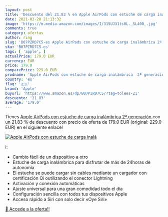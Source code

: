 ```yaml
---
layout: post
title: 'Descuento del 21.83 % en Apple AirPods con estuche de carga inalá'
date: 2021-02-28 21:13:32
image: 'https://m.media-amazon.com/images/I/315UJ31ts0L._SL400_.jpg'
comments: true
category: ofertas
author: ring
slug: 'B07PZRD7C5-es Apple AirPods con estuche de carga inalámbrica 2ª generación'
sku: 'B07PZRD7C5-es'
tags: [ 'apple', ]
actualPrice: 179.0 EUR
currency: EUR
price: 179.0
comparePrice: 229.0 EUR
prodname: 'Apple AirPods con estuche de carga inalámbrica  2ª generación '
country: 'es'
flag: '🇪🇸'
brand: 'Apple'
buyurl: 'https://www.amazon.es/dp/B07PZRD7C5/?tag=tolees-21'
descuento: '21.83'
average: '179.0'
---
```


Tienes [Apple AirPods con estuche de carga inalámbrica  2ª generación ](https://www.amazon.es/dp/B07PZRD7C5/?tag=tolees-21) con un 21.83 % de descuento con precio de oferta de 179.0 EUR (original: 229.0 EUR) en el siguiente enlace!

[![Apple AirPods con estuche de carga inalá](https://m.media-amazon.com/images/I/315UJ31ts0L._SL400_.jpg)](https://www.amazon.es/dp/B07PZRD7C5/?tag=tolees-21)

ℹ️:

- Cambio fácil de un dispositivo a otro
- Estuche de carga inalámbrica para disfrutar de más de 24horas de autonomía
- El estuche se puede cargar sin cables mediante un cargador con certificación Qi outilizando el conector Lightning
- Activación y conexión automáticas
- Ajuste universal para una gran comodidad todo el día
- Configuración sencilla con todos tus dispositivos Apple
- Acceso rápido a Siri con solo decir «Oye Siri»

[🛒 Accede a la oferta!!](https://www.amazon.es/dp/B07PZRD7C5/?tag=tolees-21)
